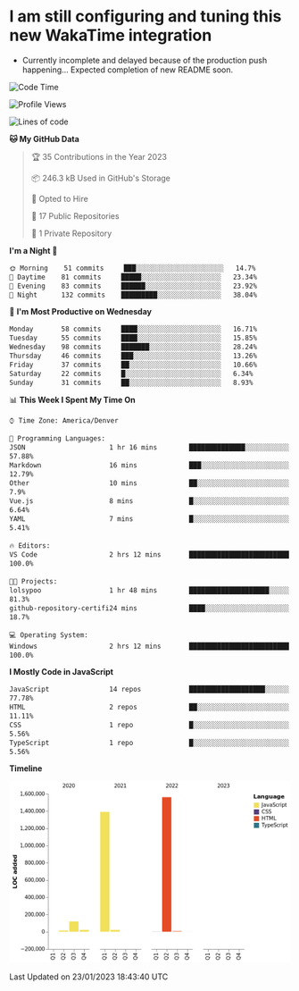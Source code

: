 # I am still configuring and tuning this new WakaTime integration
- Currently incomplete and delayed because of the production push happening... Expected completion of new README soon.
<!--START_SECTION:waka-->
![Code Time](http://img.shields.io/badge/Code%20Time-2%20hrs%2012%20mins-blue)

![Profile Views](http://img.shields.io/badge/Profile%20Views-1-blue)

![Lines of code](https://img.shields.io/badge/From%20Hello%20World%20I%27ve%20Written-3%20Million%20lines%20of%20code-blue)

**🐱 My GitHub Data** 

> 🏆 35 Contributions in the Year 2023
 > 
> 📦 246.3 kB Used in GitHub's Storage 
 > 
> 💼 Opted to Hire
 > 
> 📜 17 Public Repositories 
 > 
> 🔑 1 Private Repository 
 > 
**I'm a Night 🦉** 

```text
🌞 Morning    51 commits     ███░░░░░░░░░░░░░░░░░░░░░░   14.7% 
🌆 Daytime    81 commits     █████░░░░░░░░░░░░░░░░░░░░   23.34% 
🌃 Evening    83 commits     ██████░░░░░░░░░░░░░░░░░░░   23.92% 
🌙 Night      132 commits    █████████░░░░░░░░░░░░░░░░   38.04%

```
📅 **I'm Most Productive on Wednesday** 

```text
Monday       58 commits     ████░░░░░░░░░░░░░░░░░░░░░   16.71% 
Tuesday      55 commits     ████░░░░░░░░░░░░░░░░░░░░░   15.85% 
Wednesday    98 commits     ███████░░░░░░░░░░░░░░░░░░   28.24% 
Thursday     46 commits     ███░░░░░░░░░░░░░░░░░░░░░░   13.26% 
Friday       37 commits     ██░░░░░░░░░░░░░░░░░░░░░░░   10.66% 
Saturday     22 commits     █░░░░░░░░░░░░░░░░░░░░░░░░   6.34% 
Sunday       31 commits     ██░░░░░░░░░░░░░░░░░░░░░░░   8.93%

```


📊 **This Week I Spent My Time On** 

```text
⌚︎ Time Zone: America/Denver

💬 Programming Languages: 
JSON                     1 hr 16 mins        ██████████████░░░░░░░░░░░   57.88% 
Markdown                 16 mins             ███░░░░░░░░░░░░░░░░░░░░░░   12.79% 
Other                    10 mins             ██░░░░░░░░░░░░░░░░░░░░░░░   7.9% 
Vue.js                   8 mins              █░░░░░░░░░░░░░░░░░░░░░░░░   6.64% 
YAML                     7 mins              █░░░░░░░░░░░░░░░░░░░░░░░░   5.41%

🔥 Editors: 
VS Code                  2 hrs 12 mins       █████████████████████████   100.0%

🐱‍💻 Projects: 
lolsypoo                 1 hr 48 mins        ████████████████████░░░░░   81.3% 
github-repository-certifi24 mins             ████░░░░░░░░░░░░░░░░░░░░░   18.7%

💻 Operating System: 
Windows                  2 hrs 12 mins       █████████████████████████   100.0%

```

**I Mostly Code in JavaScript** 

```text
JavaScript               14 repos            ███████████████████░░░░░░   77.78% 
HTML                     2 repos             ██░░░░░░░░░░░░░░░░░░░░░░░   11.11% 
CSS                      1 repo              █░░░░░░░░░░░░░░░░░░░░░░░░   5.56% 
TypeScript               1 repo              █░░░░░░░░░░░░░░░░░░░░░░░░   5.56%

```


**Timeline**

![Chart not found](https://raw.githubusercontent.com/certifiedbice/certifiedbice/main/charts/bar_graph.png) 


 Last Updated on 23/01/2023 18:43:40 UTC
<!--END_SECTION:waka-->
